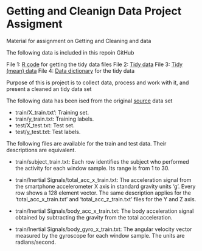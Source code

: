 # Getting and Cleanign Data Project Assigment
Material for assignment on Getting and Cleaning and data


The following data is included in this repoin GitHub

File 1: [R code](https://github.com/secun/GCD_Project/blob/master/run_analysis.R) for getting the tidy data files
File 2: [Tidy data](https://github.com/secun/GCD_Project/blob/master/tidy.txt)
File 3: [Tidy (mean) data](https://github.com/secun/GCD_Project/blob/master/tidy.mean.txt)
File 4: [Data dictionary](https://github.com/secun/GCD_Project/blob/master/Codebook.Rmd) for the tidy data
 

Purpose of this is project is to collect data, process and work with it, and present a cleaned an tidy data set

The following data has been ised from the original [source](https://d396qusza40orc.cloudfront.net/getdata%2Fprojectfiles%2FUCI%20HAR%20Dataset.zip)  data set
* train/X_train.txt’: Training set.
* train/y_train.txt: Training labels.
* test/X_test.txt: Test set.
* test/y_test.txt: Test labels.

The following files are available for the train and test data. Their descriptions are equivalent.

* train/subject_train.txt: Each row identifies the subject who performed the activity for each window sample. Its range is from 1 to 30.

* train/Inertial Signals/total_acc_x_train.txt: The acceleration signal from the smartphone accelerometer X axis in standard gravity units ‘g’. Every row shows a 128 element vector. The same description applies for the ‘total_acc_x_train.txt’ and ‘total_acc_z_train.txt’ files for the Y and Z axis.

* train/Inertial Signals/body_acc_x_train.txt: The body acceleration signal obtained by subtracting the gravity from the total acceleration.

* train/Inertial Signals/body_gyro_x_train.txt: The angular velocity vector measured by the gyroscope for each window sample. The units are radians/second.
